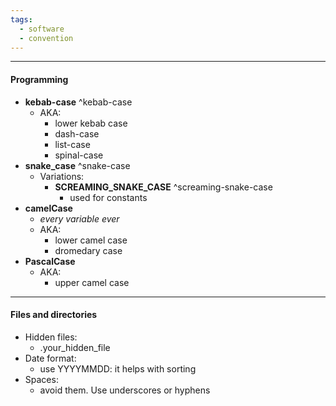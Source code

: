 ```yaml
---
tags:
  - software
  - convention
---
```


---

#### Programming

- **kebab-case** ^kebab-case
	- AKA:
		- lower kebab case
		- dash-case
		- list-case
		- spinal-case
- **snake_case** ^snake-case
	- Variations:
		- **SCREAMING_SNAKE_CASE** ^screaming-snake-case
			- used for constants
- **camelCase**
	- _every variable ever_
	- AKA:
		- lower camel case
		- dromedary case
- **PascalCase**
	- AKA:
		- upper camel case
		
---

#### Files and directories

- Hidden files:
	- .your_hidden_file
- Date format:
	- use YYYYMMDD: it helps with sorting
- Spaces:
	- avoid them. Use underscores or hyphens